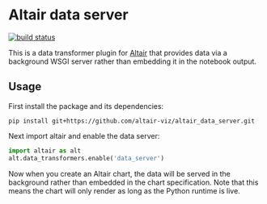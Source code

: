 # Altair data server

[![build status](http://img.shields.io/travis/altair-viz/altair_data_server/master.svg?style=flat)](https://travis-ci.org/altair-viz/altair_data_server)

This is a data transformer plugin for [Altair](http://altair-viz.github.io)
that provides data via a background WSGI server rather than embedding it in
the notebook output.

## Usage

First install the package and its dependencies:

```
pip install git+https://github.com/altair-viz/altair_data_server.git
```

Next import altair and enable the data server:
```python
import altair as alt
alt.data_transformers.enable('data_server')
```

Now when you create an Altair chart, the data will be served in the background
rather than embedded in the chart specification. Note that this means the
chart will only render as long as the Python runtime is live.
